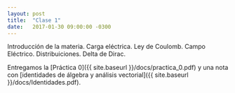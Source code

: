 ```yaml
---
layout: post
title:  "Clase 1"
date:   2017-01-30 09:00:00 -0300
---
```

Introducción de la materia. Carga eléctrica. Ley de Coulomb. Campo Eléctrico. Distribuiciones. Delta de Dirac.

Entregamos la [Práctica 0]({{ site.baseurl }}/docs/practica_0.pdf) y una nota con [identidades de álgebra y análisis vectorial]({{ site.baseurl }}/docs/Identidades.pdf).
